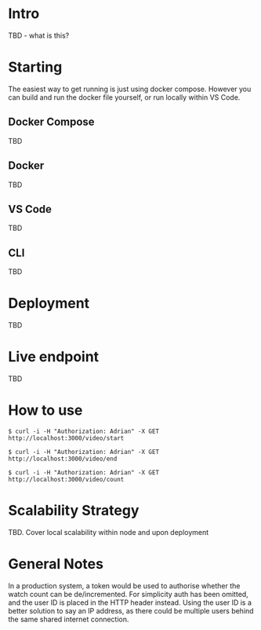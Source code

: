 # Intro
TBD - what is this?

# Starting
The easiest way to get running is just using docker compose. However you can build and run the docker file yourself, or run locally within VS Code.

## Docker Compose
TBD
## Docker
TBD
## VS Code
TBD
## CLI
TBD

# Deployment
TBD

# Live endpoint
TBD

# How to use
`$ curl -i -H "Authorization: Adrian" -X GET http://localhost:3000/video/start`

`$ curl -i -H "Authorization: Adrian" -X GET http://localhost:3000/video/end`

`$ curl -i -H "Authorization: Adrian" -X GET http://localhost:3000/video/count`

# Scalability Strategy
TBD. Cover local scalability within node and upon deployment

# General Notes
In a production system, a token would be used to authorise whether the
watch count can be de/incremented. For simplicity auth has been omitted,
and the user ID is placed in the HTTP header instead.
Using the user ID is a better solution to say an IP address, as there 
could be multiple users behind the same shared internet connection.
